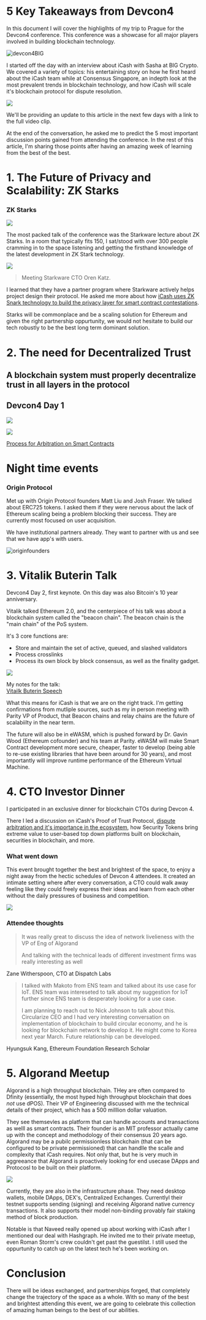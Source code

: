 # **5 Key Takeaways from Devcon4**

In this document I will cover the highliglhts of my trip to Prague for the Devcon4 conference. This conference was a showcase for all major players involved in building blockchain technology.  

![devcon4BIG](https://i.imgur.com/Hiw0uJI.jpg)

I started off the day with an interview about iCash with Sasha at BIG Crypto. We covered a variety of topics: his entertaining story on how he first heard about the iCash team while at Consensus Singapore, an indepth look at the most prevalent trends in blockchain technology, and how iCash will scale it's blockchain protocol for dispute resolution. 

![](https://i.imgur.com/8SA0Gai.png)

We'll be providing an update to this article in the next few days with a link to the full video clip.    
  

At the end of the conversation, he asked me to predict the 5 most important discussion points gained from attending the conference. In the rest of this article, I'm sharing those points after having an amazing week of learning from the best of the best. 








# 1. The Future of Privacy and Scalability: ZK Starks

### **ZK Starks**


![](https://i.imgur.com/yDjpYcE.jpg)



The most packed talk of the conference was the Starkware lecture about ZK Starks. In a room that typically fits 150, I sat/stood with over 300 people cramming in to the space listening and getting the firsthand knowledge of the latest development in ZK Stark technology.

![](https://i.imgur.com/uaFxpOi.png)
> Meeting Starkware CTO Oren Katz.


I learned that they have a  partner program where Starkware actively helps project design their protocol. He asked me more about how [iCash uses ZK Snark technology to build the privacy layer for smart contract contestations](https://www.youtube.com/watch?v=hvFsXK58xuE). 

Starks will be commonplace and be a scaling solution for Ethereum and given the right partnership oppurtunity, we would not hesitate to build our tech robustly to be the best long term dominant solution.   








# 2. The need for Decentralized Trust 
## A blockchain system must properly decentralize trust in all layers in the protocol 
## Devcon4 Day 1



![](https://i.imgur.com/88w9Udo.png)

![](https://i.imgur.com/chv0N1M.png)

[Process for Arbitration on Smart Contracts](https://medium.com/icash-io/processes-for-arbitration-on-smart-contracts-a9a20905dbfe)
  
# Night time events

### **Origin Protocol**

Met up with Origin Protocol founders Matt Liu and Josh Fraser. We talked about ERC725 tokens. I asked them if they were nervous about the lack of Ethereum scaling being a problem blocking their success. They are currently most focused on user acquisition. 

We have institutional partners already. They want to partner with us and see that we have app's with users. 

![originfounders](https://i.imgur.com/m46y89k.png)  

# 3. **Vitalik Buterin Talk**

Devcon4 Day 2, first keynote. On this day was also Bitcoin's 10 year anniversary. 

Vitalik talked Ethereum 2.0, and the centerpiece of his talk was about a blockchain system called the "beacon chain". The beacon chain is the "main chain" of the PoS system. 

It's 3 core functions are:  
* Store and maintain the set of active, queued, and slashed validators
* Process crosslinks
* Process its own block by block consensus, as well as the finality gadget. 



![](https://i.imgur.com/scMP3T1.png)

My notes for the talk:   
[Vitailk Buterin Speech](https://gist.github.com/lingqingmeng/ead77ab84fed1152545b4e905897cf5d)

What this means for iCash is that we are on the right track. I'm getting confirmations from mutliple sources, such as my in person meeting with Parity VP of Product, that Beacon chains and relay chains are the future of scalabiilty in the near term. 

The future will also be in eWASM, which is pushed forward by Dr. Gavin Wood (Ethereum cofounder) and his team at Parity. eWASM will make Smart Contract development more secure, cheaper, faster to develop (being able to re-use existing libraries that have been around for 30 years), and most importantly will improve runtime performance of the Ethereum Virtual Machine.  


# 4. CTO Investor Dinner

I participated in an exclusive dinner for blockchain CTOs during Devcon 4.

There I led a discussion on iCash's Proof of Trust Protocol, [dispute arbitration and it's importance in the ecosystem](https://medium.com/icash-io/processes-for-arbitration-on-smart-contracts-a9a20905dbfe), how Security Tokens bring extreme value to user-based top down platforms built on blockchain, securities in blockchain, and more.



### **What went down**

This event brought together the best and brightest of the space, to enjoy a night away from the hectic schedules of Devcon 4 attendees. It created an intimate setting where after every conversation, a CTO could walk away feeling like they could freely express their ideas and learn from each other without the daily pressures of business and competition. 

![](https://i.imgur.com/CQ9jMp8.png)


### **Attendee thoughts**



> It was really great to discuss the idea of network livelieness with the VP of Eng of Algorand
> 
> And talking with the technical leads of different investment firms was really interesting as well
  
Zane Witherspoon, CTO at Dispatch Labs


> I talked with Makoto from ENS team and talked about its use case for IoT. ENS team was intereseted to talk about my suggestion for IoT further since ENS team is desperately looking for a use case. 
> 
> I am planning to reach out to Nick Johnson to talk about this.  Circularize CEO and I had very interesting conversation on implementation of blockchain to build circular economy, and he is looking for blockchain network to develop it. He might come to Korea next year March. Future relationship can be developed. 

Hyungsuk Kang, Ethereum Foundation Research Scholar

# **5. Algorand Meetup**

Algorand is a high throughput blockchain. THey are often compared to Dfinity (essentially, the most hyped high throughput blockchain that does _not_ use dPOS). Their VP of Engineering discussed with me the technical details of their project, which has a 500 milllion dollar valuation. 

They see themsevles as platform that can handle accounts and transactions as welll as smart contracts. Their founder is an MIT professor actually came up with the concept and methodology of their consensus 20 years ago. Algorand may be a pubilc permissionless blockchain (that can be configured to be private permissioned) that can handlle the scalle and complexity that iCash requires. Not only that, but he is very much in aggreeance that Algorand is proactively looking for end usecase DApps and Protocosl to be built on their platform. 

![](https://i.imgur.com/0RPNS3U.png)

Currently, they are also in the infrastructure phase. They need desktop wallets, mobile DApps, DEX's, Centralized Exchanges. Currentlyl their testnet supports sending (signing) and receiving Algorand native currency transactions. It also supports their model non-binding provably fair staking method of block production. 

Notable is that Naveed really opened up about working with iCash after I mentioned our deal with Hashgraph. He invited me to their private meetup, even Roman Storm's crew couldn't get past the guestilst. I still used the oppurtunity to catch up on the latest tech he's been working on. 



# Conclusion

There  will be ideas exchanged, and partnerships forged, that completely change the trajectory of the space as a whole. With so many of the best and brightest attending this event, we are going to celebrate this collection of amazing human beings to the best of our abilities.